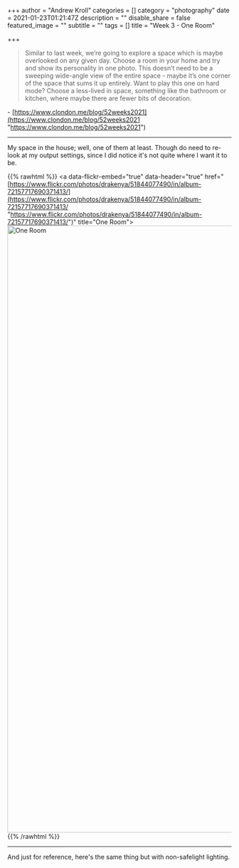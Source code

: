 +++
author = "Andrew Kroll"
categories = []
category = "photography"
date = 2021-01-23T01:21:47Z
description = ""
disable_share = false
featured_image = ""
subtitle = ""
tags = []
title = "Week 3 - One Room"

+++
> Similar to last week, we’re going to explore a space which is maybe overlooked on any given day. Choose a room in your home and try and show its personality in one photo. This doesn’t need to be a sweeping wide-angle view of the entire space - maybe it’s one corner of the space that sums it up entirely. Want to play this one on hard mode? Choose a less-lived in space, something like the bathroom or kitchen, where maybe there are fewer bits of decoration.

\- [https://www.clondon.me/blog/52weeks2021](https://www.clondon.me/blog/52weeks2021 "https://www.clondon.me/blog/52weeks2021")

***

My space in the house; well, one of them at least. Though do need to re-look at my output settings, since I did notice it's not quite where I want it to be.

{{% rawhtml %}} <a data-flickr-embed="true" data-header="true" href="[https://www.flickr.com/photos/drakenya/51844077490/in/album-72157717690371413/](https://www.flickr.com/photos/drakenya/51844077490/in/album-72157717690371413/ "https://www.flickr.com/photos/drakenya/51844077490/in/album-72157717690371413/")" title="One Room"><img src="![](https://live.staticflickr.com/65535/51844077490_0e8b8a442c_k.jpg)" width="2048" height="1365" alt="One Room"></a><script async src="//embedr.flickr.com/assets/client-code.js" charset="utf-8"></script>
{{% /rawhtml %}}

***

And just for reference, here's the same thing but with non-safelight lighting.